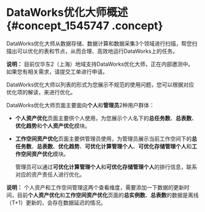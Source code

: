 # DataWorks优化大师概述 {#concept_1545747 .concept}

DataWorks优化大师从数据存储、数据计算和数据采集3个领域进行扫描，帮您扫描出可以优化的表和节点，从而合理、高效地运行DataWorks上的任务。

**说明：** 目前仅华东2（上海）地域支持DataWorks优化大师，正在内部邀测中。如果您有相关需求，请提交工单进行申请。

DataWorks优化大师以列表的形式为您展示不规范的使用问题，您可以根据对应优化项的解读，来进行优化。

DataWorks优化大师页面主要面向**个人**和**管理员**2种用户群体：

-   **个人资产优化**页面主要供个人使用，为您展示个人名下的**总任务数**、**总表数**、**优化趋势**和**个人资产优化**模块。
-   **工作空间资产优化**页面主要供管理员使用，为管理员展示当前工作空间下的**总任务数**、**总表数**、**优化趋势**、**可优化计算管理个人**、**可优化存储管理个人**和**工作空间资产优化**模块。

    管理员可以通过**可优化计算管理个人**和**可优化存储管理个人**的排行信息，联系对应的资产责任人进行优化。


**说明：** 个人资产和工作空间管理这两个查看维度，需要添加一下数据的更新时间，目前**个人资产优化**和**工作空间资产优化**页面的**总实例数**、**总表数**的数据是离线（T+1）更新的，会存在数据延迟的情况。

